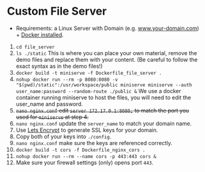 # Custom File Server

- Requirements: a Linux Server with Domain (e.g. www.your-domain.com) + [Docker installed](https://docs.docker.com/engine/install).

1. ```cd file_server```
2. ```ls ./static``` This is where you can place your own material, remove the demo files and replace them with your content. (Be careful to follow the exact syntax as in the demo files!)
3. ```docker build -t miniserve -f Dockerfile_file_server .```
4.  ```nohup docker run --rm -p 8080:8080 -v "$(pwd)/static":/usr/workspace/public miniserve miniserve --auth user_name:password --random-route ./public &``` We use a docker container running miniserve to host the files, you will need to edit the user_name and password.   
5. ~~```nano nginx.conf``` edit ```server 172.17.0.1:8080;``` to match the port you used for ```miniserve``` at step 4.~~
6. ```nano nginx.conf``` update the ```server_name``` to match your domain name.
7. Use [Lets Encrypt](https://eff-certbot.readthedocs.io/en/stable/install.html#alternative-1-docker) to generate SSL keys for your domain.
8. Copy both of your keys into ```./config```. 
9. ```nano nginx.conf``` make sure the keys are referenced correctly.
10. ```docker build -t cors -f Dockerfile_nginx_cors .```
11. ```nohup docker run --rm --name cors -p 443:443 cors &```
12. Make sure your firewall settings (only) opens port ```443```.
